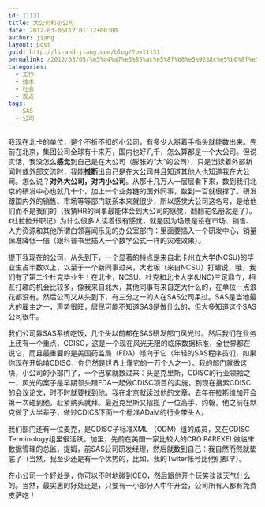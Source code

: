 ```yaml
---
id: 11131
title: 大公司和小公司
date: 2012-03-05T12:01:12+00:00
author: jiang
layout: post
guid: http://li-and-jiang.com/blog/?p=11131
permalink: /2012/03/05/%e5%a4%a7%e5%85%ac%e5%8f%b8%e5%92%8c%e5%b0%8f%e5%85%ac%e5%8f%b8/
categories:
  - 工作
  - 技术
  - 社会
  - 观点
tags:
  - SAS
  - 公司
---
```

我现在北卡的单位，是个不折不扣的小公司，有多少人掰着手指头就能数出来。先前在北京，集团公司全球有十来万，国内也好几千，怎么算都是一个大公司。但说实话，我没怎么**感觉**到自己是在大公司（膨胀的“大”的公司），只是当读着外部新闻时或外部交流时，我能**推断**出自己是在大公司并且知道其他人也知道我在大公司。怎么说？**对外大公司，对内小公司**。从那十几万人一层层看下来，数到我们北京的研发中心也就几十个，加上一个业务链的国外同事，数到一百就很撑了。研发跟国内外的销售、市场等等部门联系本来就很少，所以感觉大公司这名号，是给他们而不是我们的（我猜HR的同事最能体会到大公司的感觉，翻翻花名册就是了）。《杜拉拉升职记》为什么很多人读着很有感觉，就是因为场景是设在市场、销售、人力资源和其他所谓白领喜闻乐见的办公室部门：里面要插入一个研发中心，销量保准降低一倍（跟科普书里插入一个数学公式一样的灾难效果）。

提下我现在的公司，从头到下，一个显著的特点是来自北卡州立大学(NCSU)的毕业生占半数以上，以至于一个新同事过来，大老板（来自NCSU）打趣说，哦，我们有了第二个杜克毕业生！在北卡，NCSU、杜克和北卡大学(UNC)三足鼎立，相互打趣的机会比较多，像我来自北大，其他同事有来自芝大什么的，在单位一点浪花都没有。然后公司又从头到下，有三分之一的人在SAS公司呆过。SAS是当地最大的雇主之一，声势很旺，居民可能不知道SAS是做什么的，但大多知道这个SAS公司很牛。

我们公司靠SAS系统吃饭，几个头以前都在SAS研发部门风光过。然后我们在业务上还有一个重点，CDISC，这是一个现在风光无限的临床数据标准，全世界都在说它，而且最重要的是美国药监局（FDA）倾向于它（年轻的SAS程序员们，如果你现在开始啃CDISC，你仍然是世界上懂它的一万个人之一）。我的部门就做这块，小公司的小部门了，一个巴掌就数过来：头是克里斯，CDISC的行业领袖之一，风光的案子是早期领头跟FDA一起做CDISC项目的实施，到现在搜索CDISC的会议论文，时不时就要找到他。我在北京就读过他的文章，去年在拉斯维加开会第一次碰到他，赶紧纳头就拜。最近克里斯又招揽了一位高手，约翰，他之前在默克做了大半辈子，做过CDICS下面一个标准ADaM的行业带头人。

我们部门还有一位麦克，是CDISC子标准XML （ODM）组的成员，又在CDISC Terminology组里很活跃。加里，先前在美国一家比较大的CRO PAREXEL做临床数据管理的总监，提姆，前SAS公司研发经理，然后就数到自己：我自然而然就垫底了（当然，我至少还是有一个优势的，比如，我的Twiter帐号比他们都早）。

在小公司一个好处是，你可以不时地碰到CEO，然后跟他开个玩笑谈谈天气什么的。当然，最实惠的好处还是，只要有一小部分人中午开会，公司所有人都有免费皮萨吃！